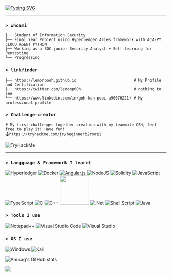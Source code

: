 [![Typing SVG](https://readme-typing-svg.demolab.com?font=Fira+Code&pause=1000&color=F7591E&width=435&lines=Hi%2C+I'm+Lemonpooh%E2%9C%8C%EF%B8%8F)](https://git.io/typing-svg)
***

### `> whoami`

```
├── Student of Information Security 
├── Final Year Project using Hyperledger Aries framework with ACA-PY CLOUD AGENT PYTHON
├── Working as a SOC junior Security Analyst + Self-learning for Pentesting
└── Progressing
```

### `> linkfinder`

```
├── https://lemonpooh.github.io                         # My Profile and Certification
├── https://twitter.com/lemonp00h                       # nothing to see
└── https://www.linkedin.com/in/goh-kah-pooi-a90076221/ # My professional profile
```

### `> Challenge-creator`

```
# My first challenges together creation with my teammate CSH, feel free to play it! Have fun!
🕹️https://tryhackme.com/jr/beginnerb2root🚩
```
<img src="https://tryhackme-badges.s3.amazonaws.com/lemonpooh.png" alt="TryHackMe">


***
### `> Langguage & Framework I learnt`
![Hyperledger](https://img.shields.io/badge/hyperledger-2F3134?style=for-the-badge&logo=hyperledger&logoColor=white)
![Docker](https://img.shields.io/badge/docker-%230db7ed.svg?style=for-the-badge&logo=docker&logoColor=white)
![Angular.js](https://img.shields.io/badge/angular.js-%23E23237.svg?style=for-the-badge&logo=angularjs&logoColor=white)
![NodeJS](https://img.shields.io/badge/node.js-6DA55F?style=for-the-badge&logo=node.js&logoColor=white)
![Solidity](https://img.shields.io/badge/Solidity-%23363636.svg?style=for-the-badge&logo=solidity&logoColor=white)
![JavaScript](https://img.shields.io/badge/javascript-%23323330.svg?style=for-the-badge&logo=javascript&logoColor=%23F7DF1E)
![TypeScript](https://img.shields.io/badge/typescript-%23007ACC.svg?style=for-the-badge&logo=typescript&logoColor=white)
![C](https://img.shields.io/badge/c-%2300599C.svg?style=for-the-badge&logo=c&logoColor=white)
![C++](https://img.shields.io/badge/c++-%2300599C.svg?style=for-the-badge&logo=c%2B%2B&logoColor=white)
<img src="https://img.shields.io/badge/Code-Assembly-9cf?style=flat&logo=AssemblyScript&labelColor=black" width="90px">
![.Net](https://img.shields.io/badge/.NET-5C2D91?style=for-the-badge&logo=.net&logoColor=white)
![Shell Script](https://img.shields.io/badge/shell_script-%23121011.svg?style=for-the-badge&logo=gnu-bash&logoColor=white)
![Java](https://img.shields.io/badge/java-%23ED8B00.svg?style=for-the-badge&logo=java&logoColor=white) 

### `> Tools I use`
![Notepad++](https://img.shields.io/badge/Notepad++-90E59A.svg?style=for-the-badge&logo=notepad%2b%2b&logoColor=black)
![Visual Studio Code](https://img.shields.io/badge/Visual%20Studio%20Code-0078d7.svg?style=for-the-badge&logo=visual-studio-code&logoColor=white)
![Visual Studio](https://img.shields.io/badge/Visual%20Studio-5C2D91.svg?style=for-the-badge&logo=visual-studio&logoColor=white)

### `> OS I use`
![Windows](https://img.shields.io/badge/Windows-0078D6?style=for-the-badge&logo=windows&logoColor=white)
![Kali](https://img.shields.io/badge/Kali-268BEE?style=for-the-badge&logo=kalilinux&logoColor=white)


![Anurag's GitHub stats](https://github-readme-stats.vercel.app/api?username=lemonpooh&show_icons=true&theme=gruvbox)

![](https://komarev.com/ghpvc/?username=lemonpooh&color=blueviolet) 
